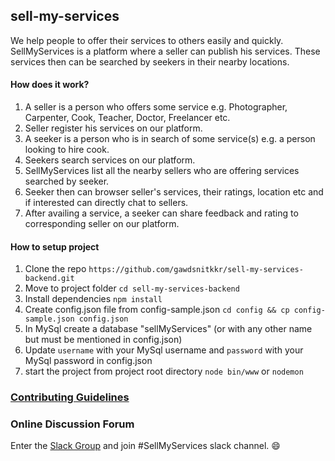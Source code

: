 ## sell-my-services

We help people to offer their services to others easily and quickly. SellMyServices is a platform where a seller can publish his
services. These services then can be searched by seekers in their nearby locations. 

#### How does it work?

1. A seller is a person who offers some service e.g. Photographer, Carpenter, Cook, Teacher, Doctor, Freelancer etc.
2. Seller register his services on our platform.
3. A seeker is a person who is in search of some service(s) e.g. a person looking to hire cook.
4. Seekers search services on our platform.
5. SellMyServices list all the nearby sellers who are offering services searched by seeker. 
6. Seeker then can browser seller's services, their ratings, location etc and if interested can directly chat to sellers.
7. After availing a service, a seeker can share feedback and rating to corresponding seller on our platform.

#### How to setup project

1. Clone the repo `https://github.com/gawdsnitkkr/sell-my-services-backend.git`
2. Move to project folder `cd sell-my-services-backend`
3. Install dependencies `npm install`
4. Create config.json file from config-sample.json `cd config && cp config-sample.json config.json`
5. In MySql create a database "sellMyServices" (or with any other name but must be mentioned in config.json)
6. Update `username` with your MySql username and `password` with your MySql password in config.json 
7. start the project from project root directory `node bin/www` or `nodemon`

### [Contributing Guidelines](CONTRIBUTING.md)

### Online Discussion Forum  
Enter the [Slack Group](https://join.slack.com/t/gawdsnitkkr/shared_invite/enQtNDExNjU0OTQwNTk4LWNhOWY0ZTkyYTU2NzdiNjAxNWUzMGY0ZTNmNDkzYjIyNjI3ODVhYzFhYmVkYTkwYjRhYjg4ODc2NDU0YmJlOTQ) and join #SellMyServices slack channel. :smile:
